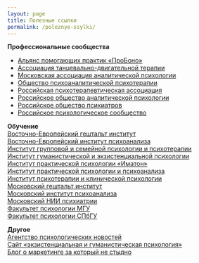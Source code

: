 ```yaml
---
layout: page
title: Полезные ссылки
permalink: /poleznye-ssylki/
---
```



<p><b>Профессиональные сообщества</b></p>
	<ul>
		<li><a href="http://appme.ru/">Альянс помогающих практик «ПроБоно»</a></li>
	<li><a href="http://www.atdt.ru/">Ассоциация танцевально-двигательной терапии</a></li>
	<li><a href="http://www.maap.ru/">Московская ассоциация аналитической психологии</a></li>
	<li><a href="http://www.spp.org.ru/">Общество психоаналитической психотерапии</a></li>
	<li><a href="http://www.rpa-russia.ru/">Российская психотерапевтическая ассоциация</a></li>
	<li><a href="http://roapinfo.ru/">Российское общество аналитической психологии</a></li>
	<li><a href="http://psychiatr.ru/">Российское общество психиатров</a></li>
	<li><a href="http://psyrus.ru/">Российское психологическое сообщество</a></li>
		</ul>

<p><b>Обучение</b><br/>
	<a href="http://www.vegi.ru/">Восточно-Европейский гештальт институт</a><br/>
	<a href="http://eeip.ru/">Восточно-Европейский институт психоанализа</a><br/>
	<a href="http://www.igisp.ru/igisp/index.php">Институт групповой и&nbsp;семейной психологии и&nbsp;психотерапии</a><br/>
	<a href="http://hepi.lt/ru/%D0%B3%D0%BB%D0%B0%D0%B2%D0%BD%D0%B0%D1%8F/">Институт гуманистической и&nbsp;экзистенциальной психологии</a><br/>
	<a href="http://www.imaton.ru/">Институт практической психологии «Иматон» </a><br/>
	<a href="http://www.psychol.ru/">Институт практической психологии и&nbsp;психоанализа </a><br/>
	<a href="http://psyinst.ru/">Институт психотерапии и&nbsp;клинической психологии</a><br/>
	<a href="http://www.gestalt.ru/">Московский гештальт институт</a><br/>
	<a href="http://www.inpsycho.ru/">Московский институт психоанализа</a><br/>
	<a href="http://www.mniip.org/">Московский НИИ психиатрии </a><br/>
	<a href="http://www.psy.msu.ru/">Факультет психологии МГУ</a><br/>
	<a href="http://www.psy.spbu.ru/">Факультет психологии СПбГУ</a>
</p>
<p><b>Другое</b><br/>
	<a href="http://psypress.ru/">Агентство психологических новостей </a><br/>
	<a href="http://hpsy.ru/">Сайт «экзистенциальная и&nbsp;гуманистическая психология»</a><br/>
	<a href="https://bartoshevich.by/">Блог о&nbsp;маркетинге за который не стыдно</a>
</p>

